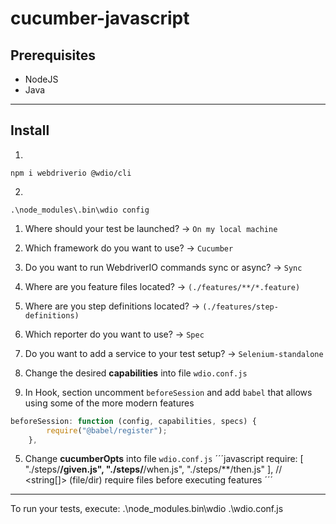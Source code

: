 # cucumber-javascript

## Prerequisites
* NodeJS
* Java
---
## Install
1. 
```
npm i webdriverio @wdio/cli
```
2. 
```
.\node_modules\.bin\wdio config
```
  1. Where should your test be launched? -> `On my local machine`
  2. Which framework do you want to use?  -> `Cucumber`
  3. Do you want to run WebdriverIO commands sync or async? -> `Sync`
  4. Where are you feature files located? -> `(./features/**/*.feature)`
  5. Where are you step definitions located? -> `(./features/step-definitions)`
  6. Which reporter do you want to use? -> `Spec`
  7. Do you want to add a service to your test setup? -> `Selenium-standalone`

3. Change the desired **capabilities** into file `wdio.conf.js`
4. In Hook, section uncomment `beforeSession` and add `babel` that allows using some of the more modern features
```javascript
beforeSession: function (config, capabilities, specs) {
        require("@babel/register");
    },
```
5. Change **cucumberOpts**  into file `wdio.conf.js`
´´´javascript
require: [
    "./steps/**/given.js",
    "./steps/**/when.js",
    "./steps/**/then.js"
], // <string[]> (file/dir) require files before executing features 
´´´

---
To run your tests, execute:
.\node_modules\.bin\wdio .\wdio.conf.js